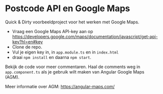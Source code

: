 # Postcode API en Google Maps  

Quick & Dirty voorbeeldproject voor het werken met Google Maps.
- Vraag een Google Maps API-key aan op https://developers.google.com/maps/documentation/javascript/get-api-key?hl=en#key  
- Clone de repo.
- Vul je eigen key in, in `app.module.ts` en in `index.html` 
- draai `npm install` en daarna `npm start`.

Bekijk de code voor meer commentaren. Haal de comments weg in `app.component.ts` als je gebruik wilt maken van Angular Google Maps (AGM).

Meer informatie over AGM: https://angular-maps.com/
